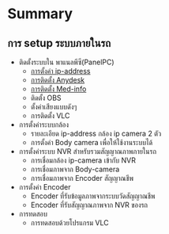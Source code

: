 # Summary

## การ setup ระบบภายในรถ

* ติดตั้งระบบใน พาแนลพีซี(PanelPC)
  * [การตั้งค่า ip-address](panel_pc/ip-address/ip-address.md)
  * [การติดตั้ง Anydesk](panel_pc/anydesk/anydesk.md)
  * [การติดตั้ง Med-info](panel_pc/med-info-exe/med-info.md)
  * ติดตั้ง OBS
  * ตั้งค่าเสียงแบบดังๆ
  * การติดตั้ง VLC
* การตั้งค่าระบบกล้อง
  * รายละเอียด ip-address กล้อง ip camera 2 ตัว
  * การตั้งค่า Body camera เพื่อให้ใช้งานระบบได้
* การตั้งค่าระบบ NVR สำหรับรวมสัญญาณภาพภายในรถ
  * การเชื่อมกล้อง ip-camera เข้ากับ NVR
  * การเชื่อมภาพจาก Body-camera
  * การเชื่อมภาพจาก Encoder สัญญาณชีพ
* การตั้งค่า Encoder
  * Encoder ที่รับข้อมูลภาพจากระบบวัดสัญญาณชีพ
  * Encoder ที่รับสัญญาณภาพจาก NVR ของรถ
* การทดสอบ
  * การทดสอบด้วยโปรแกรม VLC
